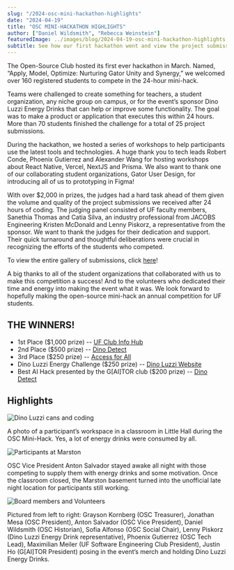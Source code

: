 ```yaml
---
slug: "/2024-osc-mini-hackathon-highlights"
date: "2024-04-19"
title: "OSC MINI-HACKATHON HIGHLIGHTS"
author: ["Daniel Wildsmith", "Rebecca Weinstein"]
featuredImage: ../images/blog/2024-04-19-osc-mini-hackathon-highlights.jpeg
subtitle: See how our first hackathon went and view the project submissions!
---
```

The Open-Source Club hosted its first ever hackathon in March. Named, “Apply, Model, Optimize: Nurturing Gator Unity and Synergy,” we welcomed over 160 registered students to compete in the 24-hour mini-hack.

Teams were challenged to create something for teachers, a student organization, any niche group on campus, or for the event’s sponsor Dino Luzzi Energy Drinks that can help or improve some functionality. The goal was to make a product or application that executes this within 24 hours. More than 70 students finished the challenge for a total of 25 project submissions.

During the hackathon, we hosted a series of workshops to help participants use the latest tools and technologies. A huge thank you to tech leads Robert Conde, Phoenix Gutierrez and Alexander Wang for hosting workshops about React Native, ​​Vercel, NextJS and Prisma. We also want to thank one of our collaborating student organizations, Gator User Design, for introducing all of us to prototyping in Figma!

With over $2,000 in prizes, the judges had a hard task ahead of them given the volume and quality of the project submissions we received after 24 hours of coding. The judging panel consisted of UF faculty members, Sanethia Thomas and Catia Silva, an industry professional from JACOBS Engineering Kristen McDonald and Lenny Piskorz, a representative from the sponsor. We want to thank the judges for their dedication and support. Their quick turnaround and thoughtful deliberations were crucial in recognizing the efforts of the students who competed.

To view the entire gallery of submissions, click <a href="https://osc-hack.devpost.com/project-gallery">here</a>!

A big thanks to all of the student organizations that collaborated with us to make this competition a success! And to the volunteers who dedicated their time and energy into making the event what it was. We look forward to hopefully making the open-source mini-hack an annual competition for UF students.

## THE WINNERS!
 - 1st Place ($1,000 prize) -- [UF Club Info Hub](https://devpost.com/software/uf-club-info-hub)
 - 2nd Place ($500 prize) -- [Dino Detect](https://devpost.com/software/dinodetect)
 - 3rd Place ($250 prize) -- [Access for All](https://devpost.com/software/access-for-all-ymhp6n)
 - Dino Luzzi Energy Challenge ($250 prize) -- [Dino Luzzi Website](https://devpost.com/software/dino-luzzi-website)
 - Best AI Hack presented by the G[AI]TOR club ($200 prize) -- [Dino Detect](https://devpost.com/software/dinodetect)

## Highlights

![Dino Luzzi cans and coding](https://i.imgur.com/ysWDXCg.jpeg)

A photo of a participant’s workspace in a classroom in Little Hall during the OSC Mini-Hack. Yes, a lot of energy drinks were consumed by all.

![Participants at Marston](https://i.imgur.com/3msI5Ct.jpeg)

OSC Vice President Anton Salvador stayed awake all night with those competing to supply them with energy drinks and some motivation. Once the classroom closed, the Marston basement turned into the unofficial late night location for participants still working.

![Board members and Volunteers](https://i.imgur.com/R1GModn.jpeg)

Pictured from left to right: Grayson Kornberg (OSC Treasurer), Jonathan Mesa (OSC President), Anton Salvador (OSC Vice President), Daniel Wildsmith (OSC Historian), Sofia Alfonso (OSC Social Chair), Lenny Piskorz (Dino Luzzi Energy Drink representative), Phoenix Gutierrez (OSC Tech Lead), Maximilian Meiler (UF Software Engineering Club President), Justin Ho (G[AI]TOR President) posing in the event’s merch and holding Dino Luzzi Energy Drinks.
